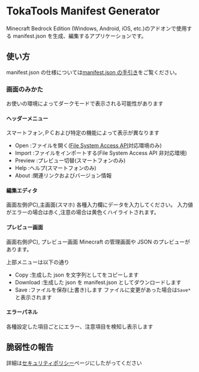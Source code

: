 # TokaTools Manifest Generator

Minecraft Bedrock Edition (Windows, Android, iOS, etc.)のアドオンで使用する manifest.json を生成、編集するアプリケーションです。

## 使い方

manifest.json の仕様については[manifest.json の手引き](https://tokamcwin10.blog.jp/article-38495158)をご覧ください。

### 画面のみかた

お使いの環境によってダークモードで表示される可能性があります

#### ヘッダーメニュー

スマートフォン,ＰＣおよび特定の機能によって表示が異なります

- Open :ファイルを開く([File System Access API](https://developer.mozilla.org/en-US/docs/Web/API/File_System_Access_API)対応環境のみ)
- Import :ファイルをインポートする(File System Access API 非対応環境)
- Preview :プレビュー切替(スマートフォンのみ)
- Help :ヘルプ(スマートフォンのみ)
- About :関連リンクおよびバージョン情報

#### 編集エディタ

画面左側(PC),主画面(スマホ)
各種入力欄にデータを入力してください。
入力値がエラーの場合は赤く,注意の場合は黄色くハイライトされます。

#### プレビュー画面

画面右側(PC), プレビュー画面
Minecraft の管理画面や JSON のプレビューがあります。

上部メニューは以下の通り

- Copy :生成した json を文字列としてをコピーします
- Download :生成した json を manifest.json としてダウンロードします
- Save :ファイルを保存(上書き)します ファイルに変更があった場合は`Save*`と表示されます

#### エラーパネル

各種設定した項目ごとにエラー、注意項目を検知し表示します

## 脆弱性の報告

詳細は[セキュリティポリシー](https://github.com/toka7290/MCAddonSetupManager/blob/main/SECURITY.md)ページにしたがってください
